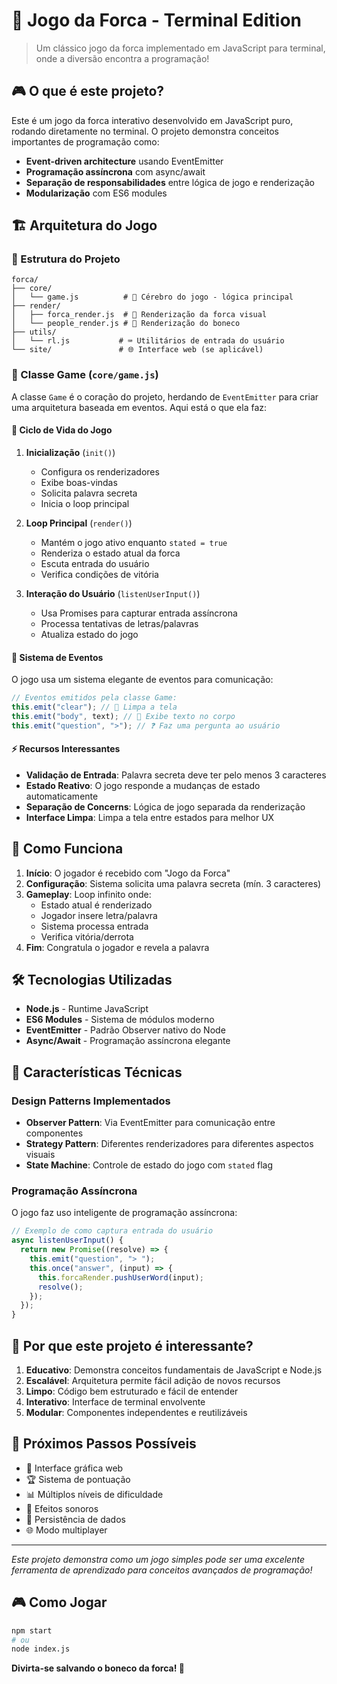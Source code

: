 # 🎯 Jogo da Forca - Terminal Edition

> Um clássico jogo da forca implementado em JavaScript para terminal, onde a diversão encontra a programação!

## 🎮 O que é este projeto?

Este é um jogo da forca interativo desenvolvido em JavaScript puro, rodando diretamente no terminal. O projeto demonstra conceitos importantes de programação como:

- **Event-driven architecture** usando EventEmitter
- **Programação assíncrona** com async/await
- **Separação de responsabilidades** entre lógica de jogo e renderização
- **Modularização** com ES6 modules

## 🏗️ Arquitetura do Jogo

### 📁 Estrutura do Projeto

```
forca/
├── core/
│   └── game.js          # 🧠 Cérebro do jogo - lógica principal
├── render/
│   ├── forca_render.js  # 🎨 Renderização da forca visual
│   └── people_render.js # 👤 Renderização do boneco
├── utils/
│   └── rl.js           # ⌨️ Utilitários de entrada do usuário
└── site/               # 🌐 Interface web (se aplicável)
```

### 🎯 Classe Game (`core/game.js`)

A classe `Game` é o coração do projeto, herdando de `EventEmitter` para criar uma arquitetura baseada em eventos. Aqui está o que ela faz:

#### 🚀 Ciclo de Vida do Jogo

1. **Inicialização** (`init()`)

   - Configura os renderizadores
   - Exibe boas-vindas
   - Solicita palavra secreta
   - Inicia o loop principal

2. **Loop Principal** (`render()`)

   - Mantém o jogo ativo enquanto `stated = true`
   - Renderiza o estado atual da forca
   - Escuta entrada do usuário
   - Verifica condições de vitória

3. **Interação do Usuário** (`listenUserInput()`)
   - Usa Promises para capturar entrada assíncrona
   - Processa tentativas de letras/palavras
   - Atualiza estado do jogo

#### 🎨 Sistema de Eventos

O jogo usa um sistema elegante de eventos para comunicação:

```javascript
// Eventos emitidos pela classe Game:
this.emit("clear"); // 🧹 Limpa a tela
this.emit("body", text); // 📝 Exibe texto no corpo
this.emit("question", ">"); // ❓ Faz uma pergunta ao usuário
```

#### ⚡ Recursos Interessantes

- **Validação de Entrada**: Palavra secreta deve ter pelo menos 3 caracteres
- **Estado Reativo**: O jogo responde a mudanças de estado automaticamente
- **Separação de Concerns**: Lógica de jogo separada da renderização
- **Interface Limpa**: Limpa a tela entre estados para melhor UX

## 🎲 Como Funciona

1. **Início**: O jogador é recebido com "Jogo da Forca"
2. **Configuração**: Sistema solicita uma palavra secreta (mín. 3 caracteres)
3. **Gameplay**: Loop infinito onde:
   - Estado atual é renderizado
   - Jogador insere letra/palavra
   - Sistema processa entrada
   - Verifica vitória/derrota
4. **Fim**: Congratula o jogador e revela a palavra

## 🛠️ Tecnologias Utilizadas

- **Node.js** - Runtime JavaScript
- **ES6 Modules** - Sistema de módulos moderno
- **EventEmitter** - Padrão Observer nativo do Node
- **Async/Await** - Programação assíncrona elegante

## 🎯 Características Técnicas

### Design Patterns Implementados

- **Observer Pattern**: Via EventEmitter para comunicação entre componentes
- **Strategy Pattern**: Diferentes renderizadores para diferentes aspectos visuais
- **State Machine**: Controle de estado do jogo com `stated` flag

### Programação Assíncrona

O jogo faz uso inteligente de programação assíncrona:

```javascript
// Exemplo de como captura entrada do usuário
async listenUserInput() {
  return new Promise((resolve) => {
    this.emit("question", "> ");
    this.once("answer", (input) => {
      this.forcaRender.pushUserWord(input);
      resolve();
    });
  });
}
```

## 🎉 Por que este projeto é interessante?

1. **Educativo**: Demonstra conceitos fundamentais de JavaScript e Node.js
2. **Escalável**: Arquitetura permite fácil adição de novos recursos
3. **Limpo**: Código bem estruturado e fácil de entender
4. **Interativo**: Interface de terminal envolvente
5. **Modular**: Componentes independentes e reutilizáveis

## 🚀 Próximos Passos Possíveis

- 🎨 Interface gráfica web
- 🏆 Sistema de pontuação
- 📊 Múltiplos níveis de dificuldade
- 🎵 Efeitos sonoros
- 💾 Persistência de dados
- 🌐 Modo multiplayer

---

_Este projeto demonstra como um jogo simples pode ser uma excelente ferramenta de aprendizado para conceitos avançados de programação!_

## 🎮 Como Jogar

```bash
npm start
# ou
node index.js
```

**Divirta-se salvando o boneco da forca! 🎯**
